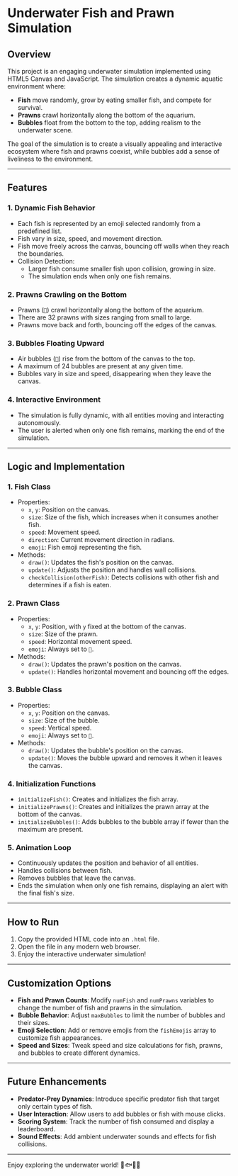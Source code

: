 # Underwater Fish and Prawn Simulation

## Overview
This project is an engaging underwater simulation implemented using HTML5 Canvas and JavaScript. The simulation creates a dynamic aquatic environment where:

- **Fish** move randomly, grow by eating smaller fish, and compete for survival.
- **Prawns** crawl horizontally along the bottom of the aquarium.
- **Bubbles** float from the bottom to the top, adding realism to the underwater scene.

The goal of the simulation is to create a visually appealing and interactive ecosystem where fish and prawns coexist, while bubbles add a sense of liveliness to the environment.

---

## Features

### 1. **Dynamic Fish Behavior**
- Each fish is represented by an emoji selected randomly from a predefined list.
- Fish vary in size, speed, and movement direction.
- Fish move freely across the canvas, bouncing off walls when they reach the boundaries.
- Collision Detection:
  - Larger fish consume smaller fish upon collision, growing in size.
  - The simulation ends when only one fish remains.

### 2. **Prawns Crawling on the Bottom**
- Prawns (`🦐`) crawl horizontally along the bottom of the aquarium.
- There are 32 prawns with sizes ranging from small to large.
- Prawns move back and forth, bouncing off the edges of the canvas.

### 3. **Bubbles Floating Upward**
- Air bubbles (`🫧`) rise from the bottom of the canvas to the top.
- A maximum of 24 bubbles are present at any given time.
- Bubbles vary in size and speed, disappearing when they leave the canvas.

### 4. **Interactive Environment**
- The simulation is fully dynamic, with all entities moving and interacting autonomously.
- The user is alerted when only one fish remains, marking the end of the simulation.

---

## Logic and Implementation

### 1. **Fish Class**
- Properties:
  - `x`, `y`: Position on the canvas.
  - `size`: Size of the fish, which increases when it consumes another fish.
  - `speed`: Movement speed.
  - `direction`: Current movement direction in radians.
  - `emoji`: Fish emoji representing the fish.
- Methods:
  - `draw()`: Updates the fish's position on the canvas.
  - `update()`: Adjusts the position and handles wall collisions.
  - `checkCollision(otherFish)`: Detects collisions with other fish and determines if a fish is eaten.

### 2. **Prawn Class**
- Properties:
  - `x`, `y`: Position, with `y` fixed at the bottom of the canvas.
  - `size`: Size of the prawn.
  - `speed`: Horizontal movement speed.
  - `emoji`: Always set to `🦐`.
- Methods:
  - `draw()`: Updates the prawn's position on the canvas.
  - `update()`: Handles horizontal movement and bouncing off the edges.

### 3. **Bubble Class**
- Properties:
  - `x`, `y`: Position on the canvas.
  - `size`: Size of the bubble.
  - `speed`: Vertical speed.
  - `emoji`: Always set to `🫧`.
- Methods:
  - `draw()`: Updates the bubble's position on the canvas.
  - `update()`: Moves the bubble upward and removes it when it leaves the canvas.

### 4. **Initialization Functions**
- `initializeFish()`: Creates and initializes the fish array.
- `initializePrawns()`: Creates and initializes the prawn array at the bottom of the canvas.
- `initializeBubbles()`: Adds bubbles to the bubble array if fewer than the maximum are present.

### 5. **Animation Loop**
- Continuously updates the position and behavior of all entities.
- Handles collisions between fish.
- Removes bubbles that leave the canvas.
- Ends the simulation when only one fish remains, displaying an alert with the final fish's size.

---

## How to Run
1. Copy the provided HTML code into an `.html` file.
2. Open the file in any modern web browser.
3. Enjoy the interactive underwater simulation!

---

## Customization Options
- **Fish and Prawn Counts**: Modify `numFish` and `numPrawns` variables to change the number of fish and prawns in the simulation.
- **Bubble Behavior**: Adjust `maxBubbles` to limit the number of bubbles and their sizes.
- **Emoji Selection**: Add or remove emojis from the `fishEmojis` array to customize fish appearances.
- **Speed and Sizes**: Tweak speed and size calculations for fish, prawns, and bubbles to create different dynamics.

---

## Future Enhancements
- **Predator-Prey Dynamics**: Introduce specific predator fish that target only certain types of fish.
- **User Interaction**: Allow users to add bubbles or fish with mouse clicks.
- **Scoring System**: Track the number of fish consumed and display a leaderboard.
- **Sound Effects**: Add ambient underwater sounds and effects for fish collisions.

---

Enjoy exploring the underwater world! 🌊🐟🦐🫧